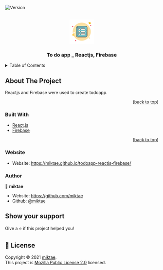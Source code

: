 <div id="top"></div>
<p>
  <img alt="Version" src="https://img.shields.io/badge/version-1.0.0-blue.svg?cacheSeconds=2592000" />
</p>
<!-- PROJECT LOGO -->
<br />
<div align="center">
  <img src="public/favicon.png" alt="Logo" width="80" height="80">
  <h3 align="center">To do app _ Reactjs, Firebase</h3>
</div>



<!-- TABLE OF CONTENTS -->
<details>
  <summary>Table of Contents</summary>
  <ol>
    <li>
      <a href="#about-the-project">About The Project</a>
    </li>
    <li>
          <a href="#built-with">Built With</a>
    </li>
   <li>
          <a href="#website">Website</a>
    </li>
    <li>
          <a href="#author">Author</a>
    </li>
  </ol>
</details>



<!-- ABOUT THE PROJECT -->
## About The Project

Reactjs and Firebase were used to create todoapp.

<p align="right">(<a href="#top">back to top</a>)</p>



### Built With

* [React.js](https://reactjs.org/)
* [Firebase](https://firebase.google.com/)
<p align="right">(<a href="#top">back to top</a>)</p>


### Website

* Website: https://miktae.github.io/todoapp-reactjs-firebase/

### Author

👤 **miktae**

* Website: https://github.com/miktae
* Github: [@miktae](https://github.com/miktae)

## Show your support

Give a ⭐️ if this project helped you!

## 📝 License

Copyright © 2021 [miktae](https://github.com/miktae).<br />
This project is [Mozilla Public License 2.0](https://github.com/miktae/todoapp-reactjs-firebase/blob/main/LICENSE) licensed.

